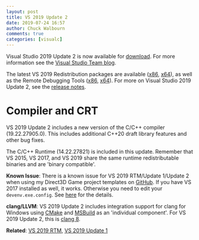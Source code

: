 ```yaml
---
layout: post
title: VS 2019 Update 2
date: 2019-07-24 16:57
author: Chuck Walbourn
comments: true
categories: [visualc]
---
```


Visual Studio 2019 Update 2 is now available for [download](https://visualstudio.microsoft.com/downloads/). For more information see the [Visual Studio Team blog](https://devblogs.microsoft.com/visualstudio/visual-studio-2019-version-16-2-generally-available-and-16-3-preview-1/).
<!--more-->

The latest VS 2019 Redistribution packages are available ([x86](https://aka.ms/vs/16/release/VC_redist.x86.exe), [x64](https://aka.ms/vs/16/release/VC_redist.x64.exe)), as well as the Remote Debugging Tools ([x86](https://aka.ms/vs/16/release/RemoteTools.x86ret.enu.exe), [x64](https://aka.ms/vs/16/release/RemoteTools.amd64ret.enu.exe)). For more on Visual Studio 2019 Update 2, see the [release notes](https://docs.microsoft.com/en-us/visualstudio/releases/2019/release-notes#16.2.0).

<h1>Compiler and CRT</h1>

VS 2019 Update 2 includes a new version of the C/C++ compiler (19.22.27905.0). This includes additional C++20 draft library features and other bug fixes.

The C/C++ Runtime (14.22.27821) is included in this update. Remember that VS 2015, VS 2017, and VS 2019 share the same runtime redistributable binaries and are 'binary compatible'.

<strong>Known Issue</strong>: There is a known issue for VS 2019 RTM/Update 1/Update 2 when using my Direct3D Game project templates on [GitHub](https://github.com/walbourn/directx-vs-templates/releases). If you have VS 2017 installed as well, it works. Otherwise you need to edit your ``devenv.exe.config``. See [here](https://developercommunity.visualstudio.com/content/problem/572125/visual-studio-2019-doesnt-handle-14000-assembly-re.html) for the details.

<strong>clang/LLVM</strong>: VS 2019 Update 2 includes integration support for clang for Windows using [CMake](https://devblogs.microsoft.com/cppblog/visual-studio-cmake-support-clang-llvm-cmake-3-14-vcpkg-and-performance-improvements/) and [MSBuild](https://devblogs.microsoft.com/cppblog/clang-llvm-support-for-msbuild-projects/) as an 'individual component'. For VS 2019 Update 2, this is [clang 8](releases.llvm.org/8.0.0/tools/clang/docs/ReleaseNotes.html).

<strong>Related</strong>: <a href="https://walbourn.github.io/visual-studio-2019/">VS 2019 RTM</a>, <a href="https://walbourn.github.io/vs-2019-update-1/">VS 2019 Update 1</a>
